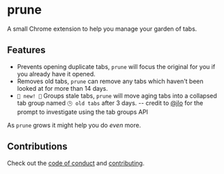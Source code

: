 # prune

A small Chrome extension to help you manage your garden of tabs.

## Features

- Prevents opening duplicate tabs, `prune` will focus the original for you if you already have it opened.
- Removes old tabs, `prune` can remove any tabs which haven't been looked at for more than 14 days.
- `🎉 new! 🎉` Groups stale tabs, `prune` will move aging tabs into a collapsed tab group named `🕒 old tabs` after 3 days. -- credit to [@jlo](https://github.com/jeffreyolio) for the prompt to investigate using the tab groups API

As `prune` grows it might help you do *even* more.

## Contributions

Check out the [code of conduct](CODE_OF_CONDUCT.md) and [contributing](CONTRIBUTING.MD).